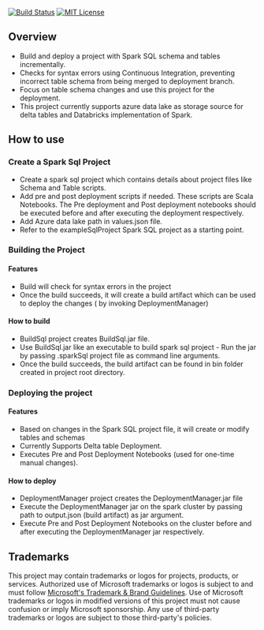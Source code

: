 [![Build Status](https://microsoftit.visualstudio.com/OneITVSO/_apis/build/status/Compliant/Core%20Services%20Engineering%20and%20Operations/Corporate%20Functions%20Engineering/Professional%20Services/PS%20Data%20And%20Insights/Data%20and%20Integration%20Platforms/PSDI%20Data%20Processing/PS-OMI-DAIP-DProc-MtStr-MetaStore_Build?repoName=microsoft%2FSpark-SQL-Deployment-Manager&branchName=main)](https://microsoftit.visualstudio.com/OneITVSO/_build/latest?definitionId=29958&repoName=microsoft%2FSpark-SQL-Deployment-Manager&branchName=main)
[![MIT License](https://img.shields.io/badge/license-MIT-green.svg)](https://github.com/microsoft/Spark-SQL-Deployment-Manager/blob/main/LICENSE)
## Overview
  - Build and deploy a project with Spark SQL schema and tables incrementally.
  - Checks for syntax errors using Continuous Integration, preventing incorrect table schema from being merged to deployment branch.  
  - Focus on table schema changes and use this project for the deployment.
  - This project currently supports azure data lake as storage source for delta tables and Databricks implementation of Spark.

## How to use
### Create a Spark Sql Project
  - Create a spark sql project which contains details about project files like Schema and Table scripts.
  - Add pre and post deployment scripts if needed. These scripts are Scala Notebooks. The Pre deployment and Post deployment notebooks should be executed before and after executing the deployment respectively.
  - Add Azure data lake path in values.json file.
  - Refer to the exampleSqlProject Spark SQL project as a starting point.

### Building the Project 
#### Features

  - Build will check for syntax errors in the project
  - Once the build succeeds, it will create a build artifact which can be used to deploy the changes ( by invoking DeploymentManager)
#### How to build

  - BuildSql project creates BuildSql.jar file.
  - Use BuildSql.jar like an executable to build spark sql project - Run the jar by passing .sparkSql project file as command line arguments. 
  - Once the build succeeds, the build artifact can be found in bin folder created in project root directory.

### Deploying the project
#### Features
  - Based on changes in the Spark SQL project file, it will create or modify tables and schemas 
  - Currently Supports Delta table Deployment.
  - Executes Pre and Post Deployment Notebooks (used for one-time manual changes).
#### How to deploy
  - DeploymentManager project creates the DeploymentManager.jar file
  - Execute the DeploymentManager jar on the spark cluster by passing path to output.json (build artifact) as jar argument.
  - Execute Pre and Post Deployment Notebooks on the cluster before and after executing the DeploymentManager jar respectively.

## Trademarks

This project may contain trademarks or logos for projects, products, or services. Authorized use of Microsoft 
trademarks or logos is subject to and must follow 
[Microsoft's Trademark & Brand Guidelines](https://www.microsoft.com/en-us/legal/intellectualproperty/trademarks/usage/general).
Use of Microsoft trademarks or logos in modified versions of this project must not cause confusion or imply Microsoft sponsorship.
Any use of third-party trademarks or logos are subject to those third-party's policies.
